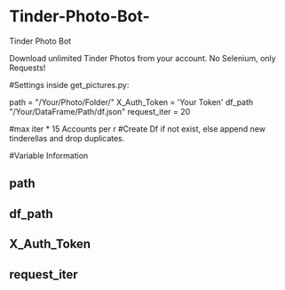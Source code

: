 # Tinder-Photo-Bot-
Tinder Photo Bot 

Download unlimited Tinder Photos from your account. 
No Selenium, only Requests!

#Settings inside get_pictures.py:

path = "/Your/Photo/Folder/"
X_Auth_Token  = 'Your Token'
df_path "/Your/DataFrame/Path/df.json" 
request_iter = 20

#max iter * 15 Accounts per r
#Create Df if not exist, else append new tinderellas and drop duplicates. 

#Variable Information 

## path
## df_path
## X_Auth_Token

## request_iter



